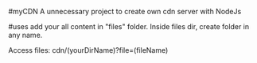 #myCDN
A unnecessary project to create own cdn server with NodeJs

#uses
add your all content in "files" folder. Inside files dir, create folder in any name.

Access files: cdn/(yourDirName)?file=(fileName)
